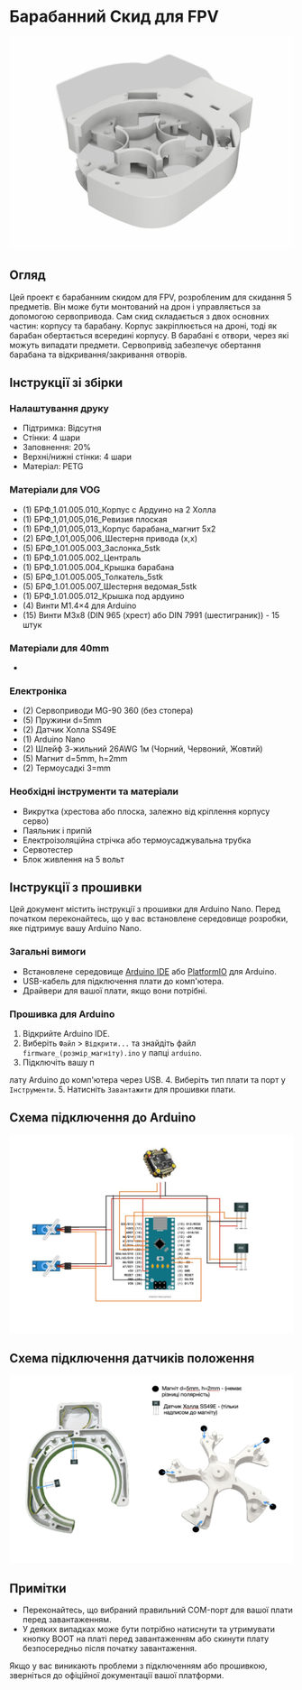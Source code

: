 # Барабанний Скид для FPV

![image](images/image.jpg)


## Огляд

Цей проект є барабанним скидом для FPV, розробленим для скидання 5 предметів. Він може бути монтований на дрон і управляється за допомогою сервопривода. Сам скид складається з двох основних частин: корпусу та барабану. Корпус закріплюється на дроні, тоді як барабан обертається всередині корпусу. В барабані є отвори, через які можуть випадати предмети. Сервопривід забезпечує обертання барабана та відкривання/закривання отворів.

## Інструкції зі збірки

### Налаштування друку

- Підтримка: Відсутня
- Стінки: 4 шари
- Заповнення: 20%
- Верхні/нижні стінки: 4 шари
- Матеріал: PETG

### Матеріали для VOG

- (1) БРФ_1.01.005.010_Корпус с Ардуино на 2 Холла
- (1) БРФ_1,01,005,016_Ревизия плоская
- (1) БРФ_1,01,005,013_Корпус барабана_магнит 5х2
- (2) БРФ_1,01,005,006_Шестерня привода (x,x)
- (5) БРФ_1.01.005.003_Заслонка_5stk
- (1) БРФ_1.01.005.002_Централь
- (1) БРФ_1.01.005.004_Крышка барабана
- (5) БРФ_1.01.005.005_Толкатель_5stk
- (5) БРФ_1.01.005.007_Шестерня ведомая_5stk
- (1) БРФ_1.01.005.012_Крышка под ардуино
- (4) Винти М1.4×4 для Arduino
- (15) Винти M3x8 (DIN 965 (хрест) або DIN 7991 (шестиграник)) - 15 штук

### Матеріали для 40mm

- 

### Електроніка

- (2) Сервоприводи MG-90 360 (без стопера)
- (5) Пружини d=5mm
- (2) Датчик Холла SS49E
- (1) Arduino Nano
- (2) Шлейф 3-жильний 26AWG 1м (Чорний, Червоний, Жовтий)
- (5) Магнит d=5mm, h=2mm
- (2) Термоусадкі 3=mm

### Необхідні інструменти та матеріали

- Викрутка (хрестова або плоска, залежно від кріплення корпусу серво)
- Паяльник і припій
- Електроізоляційна стрічка або термоусаджувальна трубка
- Сервотестер
- Блок живлення на 5 вольт

## Інструкції з прошивки

Цей документ містить інструкції з прошивки для Arduino Nano. Перед початком переконайтесь, що у вас встановлене середовище розробки, яке підтримує вашу Arduino Nano.

### Загальні вимоги

- Встановлене середовище [Arduino IDE](https://www.arduino.cc/en/software) або [PlatformIO](https://platformio.org/platformio-ide) для Arduino.
- USB-кабель для підключення плати до комп'ютера.
- Драйвери для вашої плати, якщо вони потрібні.

### Прошивка для Arduino

1. Відкрийте Arduino IDE.
2. Виберіть `Файл` > `Відкрити...` та знайдіть файл `firmware_(розмір_магніту).ino` у папці `arduino`.
3. Підключіть вашу п

лату Arduino до комп'ютера через USB.
4. Виберіть тип плати та порт у `Інструменти`.
5. Натисніть `Завантажити` для прошивки плати.

## Схема підключення до Arduino

![image](images/scheme.jpeg)

## Схема підключення датчиків положення

![image](images/hallsensor-connection.jpg)

## Примітки

- Переконайтесь, що вибраний правильний COM-порт для вашої плати перед завантаженням.
- У деяких випадках може бути потрібно натиснути та утримувати кнопку BOOT на платі перед завантаженням або скинути плату безпосередньо після початку завантаження.

Якщо у вас виникають проблеми з підключенням або прошивкою, зверніться до офіційної документації вашої платформи.
